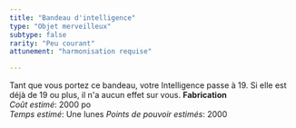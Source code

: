 ```yaml
---
title: "Bandeau d'intelligence"
type: "Objet merveilleux"
subtype: false
rarity: "Peu courant"
attunement: "harmonisation requise"

---
```

Tant que vous portez ce bandeau, votre Intelligence passe à 19. Si elle est déjà de 19 ou plus, il n'a aucun effet sur vous.
**Fabrication**  
*Coût estimé*: 2000 po  
*Temps estimé*: Une lunes
*Points de pouvoir estimés*: 2000  
